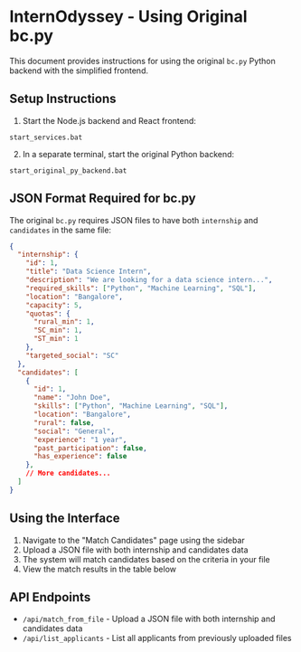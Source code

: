 # InternOdyssey - Using Original bc.py

This document provides instructions for using the original `bc.py` Python backend with the simplified frontend.

## Setup Instructions

1. Start the Node.js backend and React frontend:
```
start_services.bat
```

2. In a separate terminal, start the original Python backend:
```
start_original_py_backend.bat
```

## JSON Format Required for bc.py

The original `bc.py` requires JSON files to have both `internship` and `candidates` in the same file:

```json
{
  "internship": {
    "id": 1,
    "title": "Data Science Intern",
    "description": "We are looking for a data science intern...",
    "required_skills": ["Python", "Machine Learning", "SQL"],
    "location": "Bangalore",
    "capacity": 5,
    "quotas": {
      "rural_min": 1,
      "SC_min": 1,
      "ST_min": 1
    },
    "targeted_social": "SC"
  },
  "candidates": [
    {
      "id": 1,
      "name": "John Doe",
      "skills": ["Python", "Machine Learning", "SQL"],
      "location": "Bangalore",
      "rural": false,
      "social": "General",
      "experience": "1 year",
      "past_participation": false,
      "has_experience": false
    },
    // More candidates...
  ]
}
```

## Using the Interface

1. Navigate to the "Match Candidates" page using the sidebar
2. Upload a JSON file with both internship and candidates data
3. The system will match candidates based on the criteria in your file
4. View the match results in the table below

## API Endpoints

- `/api/match_from_file` - Upload a JSON file with both internship and candidates data
- `/api/list_applicants` - List all applicants from previously uploaded files